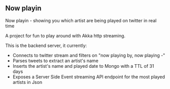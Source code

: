 ## Now playin

Now playin - showing you which artist are being played on twitter in real time

A project for fun to play around with Akka http streaming.

This is the backend server, it currently:

- Connects to twitter stream and filters on "now playing by, now playing -"
- Parses tweets to extract an artist's name
- Inserts the artist's name and played date to Mongo with a TTL of 31 days
- Exposes a Server Side Event streaming API endpoint for the most played artists in Json
